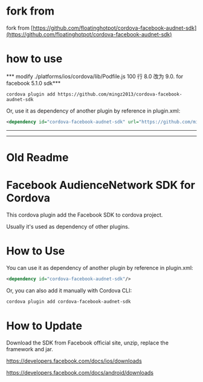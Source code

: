# fork from
fork from [https://github.com/floatinghotpot/cordova-facebook-audnet-sdk](https://github.com/floatinghotpot/cordova-facebook-audnet-sdk)

# how to use
*** modify ./platforms/ios/cordova/lib/Podfile.js 100 行 8.0 改为 9.0. for facebook 5.1.0 sdk***

`cordova plugin add https://github.com/mingz2013/cordova-facebook-audnet-sdk`
 
 
Or, use it as dependency of another plugin by reference in plugin.xml:
```xml
<dependency id="cordova-facebook-audnet-sdk" url="https://github.com/mingz2013/cordova-facebook-audnet-sdk"/>
```

---
---

# Old Readme

# Facebook AudienceNetwork SDK for Cordova

This cordova plugin add the Facebook SDK to cordova project.

Usually it's used as dependency of other plugins.

# How to Use

You can use it as dependency of another plugin by reference in plugin.xml:
```xml
<dependency id="cordova-facebook-audnet-sdk"/>
```

Or, you can also add it manually with Cordova CLI:
```bash
cordova plugin add cordova-facebook-audnet-sdk
```

# How to Update

Download the SDK from Facebook official site, unzip, replace the framework and jar.

https://developers.facebook.com/docs/ios/downloads

https://developers.facebook.com/docs/android/downloads

